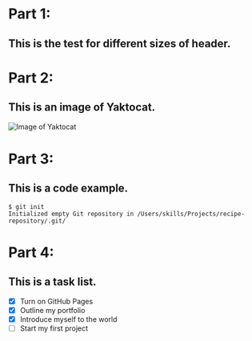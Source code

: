 # Part 1:
## This is the test for different sizes of header.

# Part 2:
## This is an image of Yaktocat.
![Image of Yaktocat](https://octodex.github.com/images/yaktocat.png)

# Part 3:
## This is a code example.
```
$ git init
Initialized empty Git repository in /Users/skills/Projects/recipe-repository/.git/
```
# Part 4:
## This is a task list.
- [x] Turn on GitHub Pages
- [x] Outline my portfolio
- [x] Introduce myself to the world
- [ ] Start my first project
